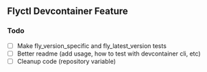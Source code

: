 ## Flyctl Devcontainer Feature

### Todo

- [ ] Make fly_version_specific and fly_latest_version tests
- [ ] Better readme (add usage, how to test with devcontainer cli, etc)
- [ ] Cleanup code (repository variable)

